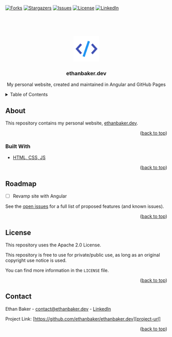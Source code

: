 <!--
  Created by: Ethan Baker (contact@ethanbaker.dev)
  
  Adapted from:
    https://github.com/othneildrew/Best-README-Template/
-->

<div id="top"></div>


<!-- PROJECT SHIELDS/BUTTONS -->
[![Forks][forks-shield]][forks-url]
[![Stargazers][stars-shield]][stars-url]
[![Issues][issues-shield]][issues-url]
[![License][license-shield]][license-url]
[![LinkedIn][linkedin-shield]][linkedin-url]

<br><br>

<!-- PROJECT LOGO -->
<br>
<div align="center">
  <a href="https://ethanbaker.dev">
    <img src="./docs/favicon.ico" alt="Logo" width="80" height="80">
  </a>

  <h3 align="center">ethanbaker.dev</h3>

  <p align="center">
    My personal website, created and maintained in Angular and GitHub Pages
  </p>
</div>


<!-- TABLE OF CONTENTS -->
<details>
  <summary>Table of Contents</summary>
  <ol>
    <li>
      <a href="#about-the-project">About</a>
      <ul>
        <li><a href="#built-with">Built With</a></li>
      </ul>
    </li>
    <li><a href="#roadmap">Roadmap</a></li>
    <li><a href="#license">License</a></li>
    <li><a href="#contact">Contact</a></li>
  </ol>
</details>


<!-- ABOUT -->
## About

This repository contains my personal website, [ethanbaker.dev](https://ethanbaker.dev).

<p align="right">(<a href="#top">back to top</a>)</p>


### Built With

* [HTML, CSS, JS](https://en.wikipedia.org/wiki/Front-end_web_development)

<p align="right">(<a href="#top">back to top</a>)</p>


<!-- ROADMAP -->
## Roadmap

- [ ] Revamp site with Angular

See the [open issues][issues-url] for a full list of proposed features (and known issues).

<p align="right">(<a href="#top">back to top</a>)</p>


<!-- LICENSE -->
## License

This repository uses the Apache 2.0 License.

This repository is free to use for private/public use, as long as an original copyright use notice is used.

You can find more information in the `LICENSE` file.

<p align="right">(<a href="#top">back to top</a>)</p>


<!-- CONTACT -->
## Contact

Ethan Baker - contact@ethanbaker.dev - [LinkedIn][linkedin-url]

Project Link: [https://github.com/ethanbaker/ethanbaker.dev][project-url]

<p align="right">(<a href="#top">back to top</a>)</p>


<!-- MARKDOWN LINKS & IMAGES -->
<!-- https://www.markdownguide.org/basic-syntax/#reference-style-links -->
[contributors-shield]: https://img.shields.io/github/contributors/ethanbaker/ethanbaker.dev.svg?style=for-the-badge
[forks-shield]: https://img.shields.io/github/forks/ethanbaker/ethanbaker.dev.svg?style=for-the-badge
[stars-shield]: https://img.shields.io/github/stars/ethanbaker/ethanbaker.dev.svg?style=for-the-badge
[issues-shield]: https://img.shields.io/github/issues/ethanbaker/ethanbaker.dev.svg?style=for-the-badge
[license-shield]: https://img.shields.io/github/license/ethanbaker/ethanbaker.dev.svg?style=for-the-badge
[linkedin-shield]: https://img.shields.io/badge/-LinkedIn-black.svg?style=for-the-badge&logo=linkedin&colorB=555

[contributors-url]: <https://github.com/ethanbaker/ethanbaker.dev/graphs/contributors>
[forks-url]: <https://github.com/ethanbaker/ethanbaker.dev/network/members>
[stars-url]: <https://github.com/ethanbaker/ethanbaker.dev/stargazers>
[issues-url]: <https://github.com/ethanbaker/ethanbaker.dev/issues>
[pulls-url]: <https://github.com/ethanbaker/ethanbaker.dev/pulls>
[license-url]: <https://github.com/ethanbaker/ethanbaker.dev/blob/master/LICENSE>
[linkedin-url]: <https://linkedin.com/in/ethandbaker>
[project-url]: <https://github.com/ethanbaker/ethanbaker.dev>

[product-screenshot]: https://assets.ethanbaker.dev/files/product_screenshot_hash
[documentation-url]: <https://documentation_link>

[conventional-commits-url]: <https://www.conventionalcommits.org/en/v1.0.0/#summary>
[conventional-branches-url]: <https://docs.microsoft.com/en-us/azure/devops/repos/git/git-branching-guidance?view=azure-devops>
